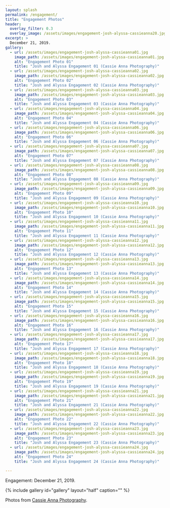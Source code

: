```yaml
---
layout: splash
permalink: /engagement/
title: "Engagement Photos"
header:
  overlay_filter: 0.3
  overlay_image: /assets/images/engagement-josh-alyssa-cassieanna20.jpg
excerpt: >
  December 21, 2019.
gallery:
  - url: /assets/images/engagement-josh-alyssa-cassieanna01.jpg
    image_path: /assets/images/engagement-josh-alyssa-cassieanna01.jpg
    alt: "Engagement Photo 01"
    title: "Josh and Alyssa Engagement 01 (Cassie Anna Photography)"
  - url: /assets/images/engagement-josh-alyssa-cassieanna02.jpg
    image_path: /assets/images/engagement-josh-alyssa-cassieanna02.jpg
    alt: "Engagement Photo 02"
    title: "Josh and Alyssa Engagement 02 (Cassie Anna Photography)"
  - url: /assets/images/engagement-josh-alyssa-cassieanna03.jpg
    image_path: /assets/images/engagement-josh-alyssa-cassieanna03.jpg
    alt: "Engagement Photo 03"
    title: "Josh and Alyssa Engagement 03 (Cassie Anna Photography)"
  - url: /assets/images/engagement-josh-alyssa-cassieanna04.jpg
    image_path: /assets/images/engagement-josh-alyssa-cassieanna04.jpg
    alt: "Engagement Photo 04"
    title: "Josh and Alyssa Engagement 04 (Cassie Anna Photography)"
  - url: /assets/images/engagement-josh-alyssa-cassieanna06.jpg
    image_path: /assets/images/engagement-josh-alyssa-cassieanna06.jpg
    alt: "Engagement Photo 06"
    title: "Josh and Alyssa Engagement 06 (Cassie Anna Photography)"
  - url: /assets/images/engagement-josh-alyssa-cassieanna07.jpg
    image_path: /assets/images/engagement-josh-alyssa-cassieanna07.jpg
    alt: "Engagement Photo 07"
    title: "Josh and Alyssa Engagement 07 (Cassie Anna Photography)"
  - url: /assets/images/engagement-josh-alyssa-cassieanna08.jpg
    image_path: /assets/images/engagement-josh-alyssa-cassieanna08.jpg
    alt: "Engagement Photo 08"
    title: "Josh and Alyssa Engagement 08 (Cassie Anna Photography)"
  - url: /assets/images/engagement-josh-alyssa-cassieanna09.jpg
    image_path: /assets/images/engagement-josh-alyssa-cassieanna09.jpg
    alt: "Engagement Photo 09"
    title: "Josh and Alyssa Engagement 09 (Cassie Anna Photography)"
  - url: /assets/images/engagement-josh-alyssa-cassieanna10.jpg
    image_path: /assets/images/engagement-josh-alyssa-cassieanna10.jpg
    alt: "Engagement Photo 10"
    title: "Josh and Alyssa Engagement 10 (Cassie Anna Photography)"
  - url: /assets/images/engagement-josh-alyssa-cassieanna11.jpg
    image_path: /assets/images/engagement-josh-alyssa-cassieanna11.jpg
    alt: "Engagement Photo 11"
    title: "Josh and Alyssa Engagement 11 (Cassie Anna Photography)"
  - url: /assets/images/engagement-josh-alyssa-cassieanna12.jpg
    image_path: /assets/images/engagement-josh-alyssa-cassieanna12.jpg
    alt: "Engagement Photo 12"
    title: "Josh and Alyssa Engagement 12 (Cassie Anna Photography)"
  - url: /assets/images/engagement-josh-alyssa-cassieanna13.jpg
    image_path: /assets/images/engagement-josh-alyssa-cassieanna13.jpg
    alt: "Engagement Photo 13"
    title: "Josh and Alyssa Engagement 13 (Cassie Anna Photography)"
  - url: /assets/images/engagement-josh-alyssa-cassieanna14.jpg
    image_path: /assets/images/engagement-josh-alyssa-cassieanna14.jpg
    alt: "Engagement Photo 14"
    title: "Josh and Alyssa Engagement 14 (Cassie Anna Photography)"
  - url: /assets/images/engagement-josh-alyssa-cassieanna15.jpg
    image_path: /assets/images/engagement-josh-alyssa-cassieanna15.jpg
    alt: "Engagement Photo 15"
    title: "Josh and Alyssa Engagement 15 (Cassie Anna Photography)"
  - url: /assets/images/engagement-josh-alyssa-cassieanna16.jpg
    image_path: /assets/images/engagement-josh-alyssa-cassieanna16.jpg
    alt: "Engagement Photo 16"
    title: "Josh and Alyssa Engagement 16 (Cassie Anna Photography)"
  - url: /assets/images/engagement-josh-alyssa-cassieanna17.jpg
    image_path: /assets/images/engagement-josh-alyssa-cassieanna17.jpg
    alt: "Engagement Photo 17"
    title: "Josh and Alyssa Engagement 17 (Cassie Anna Photography)"
  - url: /assets/images/engagement-josh-alyssa-cassieanna18.jpg
    image_path: /assets/images/engagement-josh-alyssa-cassieanna18.jpg
    alt: "Engagement Photo 18"
    title: "Josh and Alyssa Engagement 18 (Cassie Anna Photography)"
  - url: /assets/images/engagement-josh-alyssa-cassieanna19.jpg
    image_path: /assets/images/engagement-josh-alyssa-cassieanna19.jpg
    alt: "Engagement Photo 19"
    title: "Josh and Alyssa Engagement 19 (Cassie Anna Photography)"
  - url: /assets/images/engagement-josh-alyssa-cassieanna21.jpg
    image_path: /assets/images/engagement-josh-alyssa-cassieanna21.jpg
    alt: "Engagement Photo 21"
    title: "Josh and Alyssa Engagement 21 (Cassie Anna Photography)"
  - url: /assets/images/engagement-josh-alyssa-cassieanna22.jpg
    image_path: /assets/images/engagement-josh-alyssa-cassieanna22.jpg
    alt: "Engagement Photo 22"
    title: "Josh and Alyssa Engagement 22 (Cassie Anna Photography)"
  - url: /assets/images/engagement-josh-alyssa-cassieanna23.jpg
    image_path: /assets/images/engagement-josh-alyssa-cassieanna23.jpg
    alt: "Engagement Photo 23"
    title: "Josh and Alyssa Engagement 23 (Cassie Anna Photography)"
  - url: /assets/images/engagement-josh-alyssa-cassieanna24.jpg
    image_path: /assets/images/engagement-josh-alyssa-cassieanna24.jpg
    alt: "Engagement Photo 24"
    title: "Josh and Alyssa Engagement 24 (Cassie Anna Photography)"

---
```


Engagement: December 21, 2019.

{% include gallery id="gallery" layout="half" caption="" %}

Photos from <a href="https://www.cassieanna.com" target="_blank">Cassie Anna Photography</a>.
